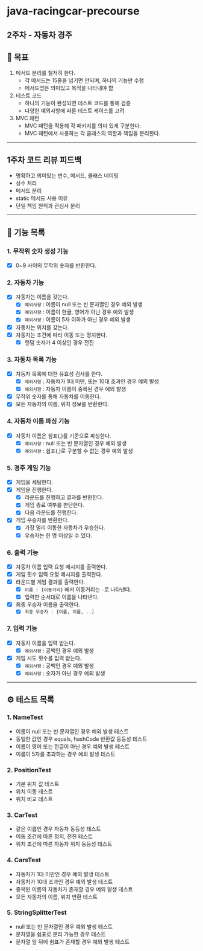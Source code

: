 # java-racingcar-precourse

## 2주차 - 자동차 경주

## 🎯 목표
1. 메서드 분리를 철저히 한다.
    - 각 메서드는 15줄을 넘기면 안되며, 하나의 기능만 수행
    - 메서드명은 의미있고 목적을 나타내야 함
2. 테스트 코드
    - 하나의 기능이 완성되면 테스트 코드를 통해 검증
    - 다양한 예외사항에 따른 테스트 케이스를 고려
3. MVC 패턴
    - MVC 패턴을 적용해 각 패키지를 의미 있게 구분한다.
    - MVC 패턴에서 사용하는 각 클래스의 역할과 책임을 분리한다.

---
## 1주차 코드 리뷰 피드백
- 명확하고 의미있는 변수, 메서드, 클래스 네이밍
- 상수 처리
- 메서드 분리
- static 메서드 사용 이유
- 단일 책임 원칙과 관심사 분리
---

## 🚀 기능 목록
### 1. 무작위 숫자 생성 기능
- [X] 0~9 사이의 무작위 숫자를 반환한다.

### 2. 자동차 기능
- [X] 자동차는 이름을 갖는다.
  - [X] `예외사항` : 이름이 null 또는 빈 문자열인 경우 예외 발생
  - [X] `예외사항` : 이름이 한글, 영어가 아닌 경우 예외 발생
  - [X] `예외사항` : 이름이 5자 이하가 아닌 경우 예외 발생
- [X] 자동차는 위치를 갖는다.
- [X] 자동차는 조건에 따라 이동 또는 정지한다.
  - [X] 랜덤 숫자가 4 이상인 경우 전진

### 3. 자동차 목록 기능
- [X] 자동차 목록에 대한 유효성 검사를 한다.
    - [X] `예외사항` : 자동차가 1대 미만, 또는 10대 초과인 경우 예외 발생
    - [X] `예외사항` : 자동차 이름이 중복된 경우 예외 발생
- [X] 무작위 숫자를 통해 자동차를 이동한다.
- [X] 모든 자동차의 이름, 위치 정보를 반환한다.

### 4. 자동차 이름 파싱 기능
- [X] 자동차 이름은 쉼표(,)를 기준으로 파싱한다.
    - [X] `예외사항` : null 또는 빈 문자열인 경우 예외 발생
    - [X] `예외사항` : 쉼표(,)로 구분할 수 없는 경우 예외 발생

### 5. 경주 게임 기능
- [X] 게임을 세팅한다.
- [X] 게임을 진행한다.
    - [X] 라운드를 진행하고 결과를 반환한다.
    - [X] 게임 종료 여부를 판단한다.
    - [X] 다음 라운드를 진행한다.
- [X] 게임 우승자를 반환한다.
  - [X] 가장 멀리 이동한 자동차가 우승한다.
  - [X] 우승자는 한 명 이상일 수 있다.

### 6. 출력 기능
- [X] 자동차 이름 입력 요청 메시지를 출력한다.
- [X] 게임 횟수 입력 요청 메시지를 출력한다.
- [X] 라운드별 게임 결과를 출력한다.
    - [X] `이름 : {이동거리}` 에서 이동거리는 `-`로 나타낸다.
    - [X] 입력한 순서대로 이름을 나타낸다.
- [X] 최종 우승자 이름을 출력한다.
    - [X] `최종 우승자 : {이름, 이름, ..]`

### 7. 입력 기능
- [X] 자동차 이름을 입력 받는다.
    - [X] `예외사항` : 공백인 경우 예외 발생
- [X] 게임 시도 횟수를 입력 받는다.
    - [X] `예외사항` : 공백인 경우 예외 발생
    - [X] `예외사항` : 숫자가 아닌 경우 예외 발생

--- 

## ⚙️ 테스트 목록
### 1. NameTest
- 이름이 null 또는 빈 문자열인 경우 예외 발생 테스트
- 동일한 값인 경우 equals, hashCode 반환값 동등성 테스트
- 이름이 영어 또는 한글이 아닌 경우 예외 발생 테스트
- 이름이 5자를 초과하는 경우 예외 발생 테스트

### 2. PositionTest
- 기본 위치 값 테스트
- 위치 이동 테스트
- 위치 비교 테스트

### 3. CarTest
- 같은 이름인 경우 자동차 동등성 테스트
- 이동 조건에 따른 정지, 전진 테스트
- 위치 조건에 따른 자동차 위치 동등성 테스트

### 4. CarsTest
- 자동차가 1대 미만인 경우 예외 발생 테스트
- 자동차가 10대 초과인 경우 예외 발생 테스트
- 중복된 이름의 자동차가 존재할 경우 예외 발생 테스트
- 모든 자동차의 이름, 위치 반환 테스트

### 5. StringSplitterTest
- null 또는 빈 문자열인 경우 예외 발생 테스트
- 문자열을 쉼표로 분리 가능한 경우 테스트
- 문자열 앞 뒤에 쉼표가 존재할 경우 예외 발생 테스트
